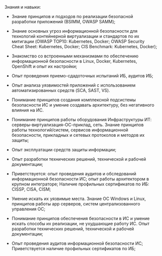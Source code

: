 Знания и навыки:

- Знание принципов и подходов по реализации безопасной разработки приложений (ВSIMM, OWASP SAMM);
- Знание основных угроз информационной безопасности для технологий контейнерной виртуализации и стандартов по их митигации (OWASP TOP10: Kubernetes, Docker; OWASP Security Cheat Sheet: Kubernetes, Docker; CIS Benchmark: Kubernetes, Docker);
- Знакомство со встроенными механизмами по обеспечению информационной безопасности в Linux, Docker, Kubernetes, OpenShift и опыт их настройки;
- Опыт проведения приемо-сдадоточных испытаний ИБ, аудитов ИБ;
- Опыт анализа уязвимостей приложений с использованием автоматизированных средств (SCA, SAST, VS).


- Понимание принципов создания комплексной подсистемы безопасности ИС и умение создавать архитектуру, без негативного влияния на ИС.
- Понимание принципов работы оборудования Инфраструктуры ИТ: серверы-виртуализация-ОС-приклад, сеть. Знание принципов работы технологий/систем, сервисов информационной безопасности, прикладных и сетевых протоколов и методов их защиты;
- Опыт эксплуатации средств защиты информации;
- Опыт разработки технических решений, технической и рабочей документации;
- Приветствуется: опыт проведения аудитов и обследований информационной безопасности ИС; опыт работы архитектором в крупном интеграторе; Наличие профильных сертификатов по ИБ: CISSP, CISA, CISM;
- Умение искать их уязвимые места. Знание ОС Windows и Linux, принципов работы app серверов, систем централизованного управления ОС;
- Понимание принципов обеспечения безопасности в ИС и умение искать способы их реализации, не ухудшающие работу ИС. Опыт разработки технических решений, технической и рабочей документации;
- Опыт проведения аудитов информационной безопасности ИС; Приветствуется наличие профильных сертификатов по ИБ;